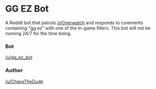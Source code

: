 # GG EZ Bot

A Reddit bot that patrols [/r/Overwatch](http://reddit.com/r/Overwatch) and responds to comments containing "gg ez" with one of the in-game filters. This bot will not be running 24/7 for the time being.

### Bot
[/u/gg_ez_bot](http://reddit.com/u/gg_ez_bot)

### Author
[/u/ChaosTheDude](http://reddit.com/u/ChaosTheDude)